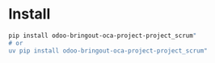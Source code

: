 # Install

```bash
pip install odoo-bringout-oca-project-project_scrum"
# or
uv pip install odoo-bringout-oca-project-project_scrum"
```
